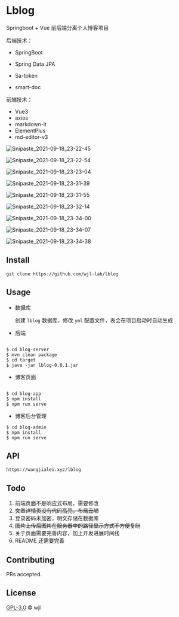 # Lblog

Springboot + Vue 前后端分离个人博客项目

后端技术：

- SpringBoot

- Spring Data JPA
- Sa-token
- smart-doc

前端技术：

- Vue3
- axios
- markdown-it
- ElementPlus
- md-editor-v3



![Snipaste_2021-09-18_23-22-45](https://gitee.com/wang-jia-lei/mypic/raw/master/Snipaste_2021-09-18_23-22-45.png)

![Snipaste_2021-09-18_23-22-54](https://gitee.com/wang-jia-lei/mypic/raw/master/Snipaste_2021-09-18_23-22-54.png)

![Snipaste_2021-09-18_23-23-04](https://gitee.com/wang-jia-lei/mypic/raw/master/Snipaste_2021-09-18_23-23-04.png)

![Snipaste_2021-09-18_23-31-39](https://gitee.com/wang-jia-lei/mypic/raw/master/Snipaste_2021-09-18_23-31-39.png)

![Snipaste_2021-09-18_23-31-55](https://gitee.com/wang-jia-lei/mypic/raw/master/Snipaste_2021-09-18_23-31-55.png)

![Snipaste_2021-09-18_23-32-14](https://gitee.com/wang-jia-lei/mypic/raw/master/Snipaste_2021-09-18_23-32-14.png)

![Snipaste_2021-09-18_23-34-00](https://gitee.com/wang-jia-lei/mypic/raw/master/Snipaste_2021-09-18_23-34-00.png)

![Snipaste_2021-09-18_23-34-07](https://gitee.com/wang-jia-lei/mypic/raw/master/Snipaste_2021-09-18_23-34-07.png)

![Snipaste_2021-09-18_23-34-38](https://gitee.com/wang-jia-lei/mypic/raw/master/Snipaste_2021-09-18_23-34-38.png)



## Install

```shell
git clone https://github.com/wjl-lab/lblog
```



## Usage

- 数据库

  创建 `lblog` 数据库，修改 `yml` 配置文件，表会在项目启动时自动生成

- 后端

```shell

$ cd blog-server
$ mvn clean package
$ cd target
$ java -jar lblog-0.0.1.jar
```

- 博客页面

```shell

$ cd blog-app
$ npm install
$ npm run serve
```

- 博客后台管理

```shell
$ cd blog-admin
$ npm install
$ npm run serve
```



## API

```
https://wangjialei.xyz/lblog
```



## Todo

1. 前端页面不是响应式布局，需要修改
2. ~~文章详情页没有代码高亮，布局丑陋~~
3. 登录密码未加密，明文存储在数据库
4. ~~图片上传后图片在服务器中的路径显示方式不方便复制~~
5. 关于页面需要完善内容，加上开发进展时间线
6. README 还需要完善



## Contributing

PRs accepted.



## License

[GPL-3.0](LICENSE) © wjl